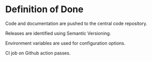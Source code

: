 # Definition of Done

Code and documentation are pushed to the central code repository.

Releases are identified using Semantic Versioning.

Environment variables are used for configuration options.

CI job on Github action passes.
